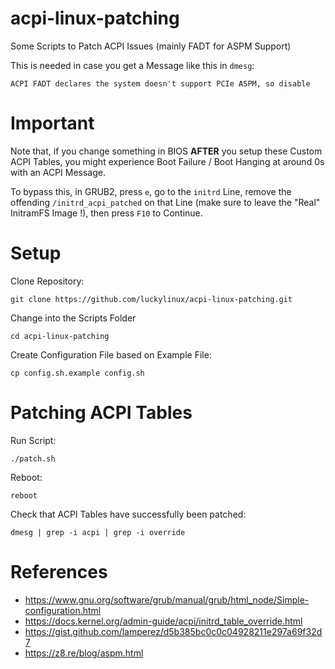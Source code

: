 # acpi-linux-patching
Some Scripts to Patch ACPI Issues (mainly FADT for ASPM Support)

This is needed in case you get a Message like this in `dmesg`:
```
ACPI FADT declares the system doesn't support PCIe ASPM, so disable
```

# Important
Note that, if you change something in BIOS **AFTER** you setup these Custom ACPI Tables, you might experience Boot Failure / Boot Hanging at around 0s with an ACPI Message.

To bypass this, in GRUB2, press `e`, go to the `initrd` Line, remove the offending `/initrd_acpi_patched` on that Line (make sure to leave the "Real" InitramFS Image !), then press `F10` to Continue.

# Setup
Clone Repository:
```
git clone https://github.com/luckylinux/acpi-linux-patching.git
```

Change into the Scripts Folder
```
cd acpi-linux-patching
```

Create Configuration File based on Example File:
```
cp config.sh.example config.sh
```

# Patching ACPI Tables
Run Script:
```
./patch.sh
```

Reboot:
```
reboot
```

Check that ACPI Tables have successfully been patched:
```
dmesg | grep -i acpi | grep -i override
```

# References
- https://www.gnu.org/software/grub/manual/grub/html_node/Simple-configuration.html
- https://docs.kernel.org/admin-guide/acpi/initrd_table_override.html
- https://gist.github.com/lamperez/d5b385bc0c0c04928211e297a69f32d7
- https://z8.re/blog/aspm.html

